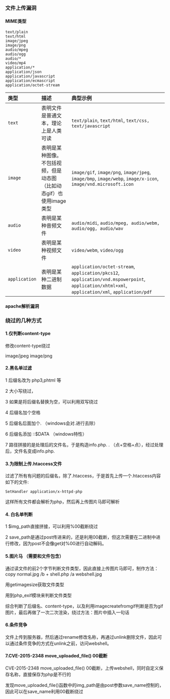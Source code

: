 ### 文件上传漏洞

#### MIME类型

```
text/plain
text/html
image/jpeg
image/png
audio/mpeg
audio/ogg
audio/*
video/mp4
application/*
application/json
application/javascript
application/ecmascript
application/octet-stream
```

| 类型          | 描述                                                         | 典型示例                                                     |
| :------------ | :----------------------------------------------------------- | :----------------------------------------------------------- |
| `text`        | 表明文件是普通文本，理论上是人类可读                         | `text/plain`, `text/html`, `text/css, text/javascript`       |
| `image`       | 表明是某种图像。不包括视频，但是动态图（比如动态gif）也使用image类型 | `image/gif`, `image/png`, `image/jpeg`, `image/bmp`, `image/webp`, `image/x-icon`, `image/vnd.microsoft.icon` |
| `audio`       | 表明是某种音频文件                                           | `audio/midi`, `audio/mpeg, audio/webm, audio/ogg, audio/wav` |
| `video`       | 表明是某种视频文件                                           | `video/webm`, `video/ogg`                                    |
| `application` | 表明是某种二进制数据                                         | `application/octet-stream`, `application/pkcs12`, `application/vnd.mspowerpoint`, `application/xhtml+xml`, `application/xml`, `application/pdf` |



#### apache解析漏洞



### 绕过的几种方式

#### 1.仅判断content-type

修改content-type绕过

image/jpeg
image/png



#### 2.黑名单过滤

1 后缀名改为 php3,phtml 等

2 大小写绕过，

3 如果是将后缀名替换为空，可以利用双写绕过

4 后缀名加个空格

5 后缀名后面加个. （windows会对.进行去除）

6 后缀名添加 ::$DATA （windows特性）

7 路径拼接的是处理后的文件名，于是构造info.php. . （点+空格+点），经过处理后，文件名变成info.php.

#### 3.为限制上传.htaccess文件

过滤了所有有问题的后缀名，除了.htaccess，于是首先上传一个.htaccess内容如下的文件:

```
SetHandler application/x-httpd-php
```

这样所有文件都会解析为php，然后再上传图片马即可解析



#### 4. 白名单判断

1 $img_path直接拼接，可以利用%00截断绕过

2 save_path是通过post传进来的，还是利用00截断，但这次需要在二进制中进行修改，因为post不会像get对%00进行自动解码。



#### 5.图片马 （需要和文件包含）

通过读文件的前2个字节判断文件类型，因此直接上传图片马即可，制作方法：
copy normal.jpg /b + shell.php /a webshell.jpg

用getimagesize获取文件类型

用到php_exif模块来判断文件类型

综合判断了后缀名、content-type，以及利用imagecreatefromgif判断是否为gif图片，最后再做了一次二次渲染，绕过方法：图片中插入一句话

#### 6.条件竞争

文件上传到服务器，然后通过rename修改名称，再通过unlink删除文件，因此可以通过条件竞争的方式在unlink之前，访问webshell。



#### 7.CVE-2015-2348 move_uploaded_file() 00截断

CVE-2015-2348 move_uploaded_file() 00截断，上传webshell，同时自定义保存名称，直接保存为php是不行的

发现move_uploaded_file()函数中的img_path是由post参数save_name控制的，因此可以在save_name利用00截断绕过